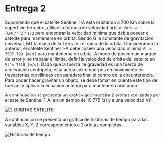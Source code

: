 # Entrega 2

Suponiendo que el satelite Sentinel 1-A esta orbitando a 700 Km sobre la superficie terrestre, utilice la formula de velocidad orbital `Vorb = (GMT/r^2)^1/2` para encontrar la velocidad minima que debia poseer el satelite para mantenerse en orbita. 
Siendo G la constante de gravitacion universal, MT la masa de la Tierra y r el radio de la orbita. Cnosiderando lo anterior, el satelite Sentinel 1-A debe poseer una velocidad minima `Vt = 7507,798 [m/s]` para mantenerse en orbita. A modo de poseen un margen de error y no trabajar al limite, definí la velocidad de orbita del satelite en `Vt'= 7510 [m/s]`.
Dado que la fuerza de gravedad es una fuerza de aceleración centripeta, esta actua sobre cuerpos en movimiento en trayectorias curvilineas con paradero final el centro de la circunferencia. Para poder hacer gravitar un objeto, se debe tomar en cuenta este tipo de fuerzas y aplicar la ecuacion anterior para mantenerlo orbitando.

A continuacion se presenta un grafico que muestra 2 orbitas realizadas por el satelite Sentinel 1-A, en un tiempo de 10.775 [s] y a una velocidad Vt':

![2 ORBITAS SATELITE](https://user-images.githubusercontent.com/43649125/91513009-4e602280-e8b1-11ea-962d-6a1ee6c847f7.png)

A continuación se presenta un grafico de historias de tiempo para las variables X, Y, Z correspondientes a 2 orbitas completas:

![Historias de tiempo](https://user-images.githubusercontent.com/43649125/91513017-51f3a980-e8b1-11ea-9eda-02b8b710c39a.png)


